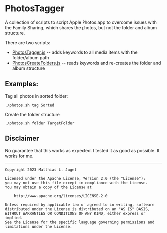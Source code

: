 # PhotosTagger

A collection of scripts to script Apple Photos.app to overcome
issues with the Family Sharing, which shares the photos, but not
the folder and album structure.

There are two scripts:
- [PhotosTagger.js](src/PhotosTagger.js) -- adds keywords to all media items with the folder/album path
- [PhotosCreateFolders.js](src/PhotosCreateFolders.js) -- reads keywords and re-creates the folder and album structure

## Examples:

Tag all photos in sorted folder:
```shell
./photos.sh tag Sorted
```

Create the folder structure 
```shell
./photos.sh folder TargetFolder
```

## Disclaimer

No guarantee that this works as expected. I tested it as good
as possible. It works for me.

---
```
Copyright 2023 Matthias L. Jugel

Licensed under the Apache License, Version 2.0 (the "License");
you may not use this file except in compliance with the License.
You may obtain a copy of the License at

    http://www.apache.org/licenses/LICENSE-2.0

Unless required by applicable law or agreed to in writing, software
distributed under the License is distributed on an "AS IS" BASIS,
WITHOUT WARRANTIES OR CONDITIONS OF ANY KIND, either express or implied.
See the License for the specific language governing permissions and
limitations under the License.
```
